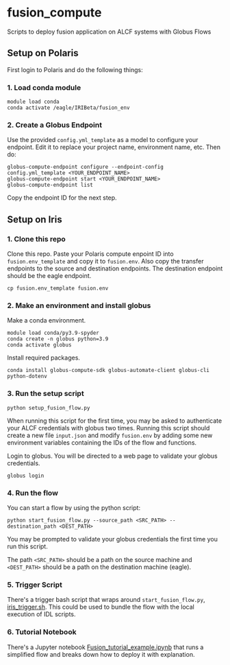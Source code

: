 # fusion_compute
Scripts to deploy fusion application on ALCF systems with Globus Flows

## Setup on Polaris
First login to Polaris and do the following things:
### 1. Load conda module
```
module load conda
conda activate /eagle/IRIBeta/fusion_env
```

### 2. Create a Globus Endpoint
Use the provided `config.yml_template` as a model to configure your endpoint. Edit it to replace your project name, environment name, etc.  Then do:

```
globus-compute-endpoint configure --endpoint-config config.yml_template <YOUR_ENDPOINT_NAME>
globus-compute-endpoint start <YOUR_ENDPOINT_NAME>
globus-compute-endpoint list
```

Copy the endpoint ID for the next step.

## Setup on Iris
### 1. Clone this repo
Clone this repo. Paste your Polaris compute enpoint ID into `fusion.env_template` and copy it to `fusion.env`.  Also copy the transfer endpoints to the source and destination endpoints.  The destination endpoint should be the eagle endpoint.

```
cp fusion.env_template fusion.env
```
### 2. Make an environment and install globus

Make a conda environment.
```
module load conda/py3.9-spyder
conda create -n globus python=3.9
conda activate globus
```
Install required packages.
```
conda install globus-compute-sdk globus-automate-client globus-cli python-dotenv 
```

### 3. Run the setup script
```
python setup_fusion_flow.py
```

When running this script for the first time, you may be asked to authenticate your ALCF credentials with globus two times.  Running this script should create a new file `input.json` and modify `fusion.env` by adding some new environment variables containing the IDs of the flow and functions.

Login to globus.  You will be directed to a web page to validate your globus credentials.
```
globus login
```

### 4. Run the flow

You can start a flow by using the python script:
```
python start_fusion_flow.py --source_path <SRC_PATH> --destination_path <DEST_PATH>
```
You may be prompted to validate your globus credentials the first time you run this script.

The path `<SRC_PATH>` should be a path on the source machine and `<DEST_PATH>` should be a path on the destination machine (eagle).

### 5. Trigger Script

There's a trigger bash script that wraps around `start_fusion_flow.py`, [iris_trigger.sh](iris_trigger.sh).  This could be used to bundle the flow with the local execution of IDL scripts.

### 6. Tutorial Notebook

There's a Jupyter notebook [Fusion_tutorial_example.ipynb](Fusion_tutorial_example.ipynb) that runs a simplified flow and breaks down how to deploy it with explanation.

